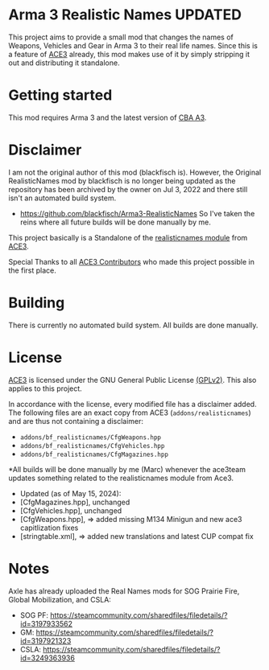 # Arma 3 Realistic Names UPDATED

This project aims to provide a small mod that changes the names of Weapons, Vehicles and Gear in Arma 3 to their real life names. Since this is a feature of [ACE3](https://github.com/acemod/ACE3) already, this mod makes use of it by simply stripping it out and distributing it standalone. 

# Getting started

This mod requires Arma 3 and the latest version of <a href="https://github.com/CBATeam/CBA_A3/releases">CBA A3</a>.

# Disclaimer

I am not the original author of this mod (blackfisch is). However, the Original RealisticNames mod by blackfisch is no longer being updated as the repository has been archived by the owner on Jul 3, 2022 and there still isn't an automated build system.
- https://github.com/blackfisch/Arma3-RealisticNames
So I've taken the reins where all future builds will be done manually by me.

This project basically is a Standalone of the [realisticnames module](https://github.com/acemod/ACE3/tree/master/addons/realisticnames) from [ACE3](https://github.com/acemod/ACE3).

Special Thanks to all [ACE3 Contributors](https://github.com/acemod/ACE3/blob/master/AUTHORS.txt) who made this project possible in the first place.

# Building

There is currently no automated build system. All builds are done manually. 

# License

[ACE3](https://github.com/acemod/ACE3) is licensed under the GNU General Public License [(GPLv2)](LICENSE). This also applies to this project.

In accordance with the license, every modified file has a disclaimer added.
The following files are an exact copy from ACE3 (`addons/realisticnames`) and are thus not containing a disclaimer:

- `addons/bf_realisticnames/CfgWeapons.hpp`
- `addons/bf_realisticnames/CfgVehicles.hpp`
- `addons/bf_realisticnames/CfgMagazines.hpp`

*All builds will be done manually by me (Marc) whenever the ace3team updates something related to the realisticnames module from Ace3.
- Updated (as of May 15, 2024):
- [CfgMagazines.hpp], unchanged
- [CfgVehicles.hpp], unchanged
- [CfgWeapons.hpp], => added missing M134 Minigun and new ace3 capitlization fixes
- [stringtable.xml], => added new translations and latest CUP compat fix

# Notes
Axle has already uploaded the Real Names mods for SOG Prairie Fire, Global Mobilization, and CSLA:
- SOG PF: https://steamcommunity.com/sharedfiles/filedetails/?id=3197933562
- GM: https://steamcommunity.com/sharedfiles/filedetails/?id=3197921323
- CSLA: https://steamcommunity.com/sharedfiles/filedetails/?id=3249363936